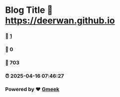 # Blog Title :link: https://deerwan.github.io 
### :page_facing_up: [1](https://deerwan.github.io/tag.html) 
### :speech_balloon: 0 
### :hibiscus: 703 
### :alarm_clock: 2025-04-16 07:46:27 
### Powered by :heart: [Gmeek](https://github.com/Meekdai/Gmeek)
